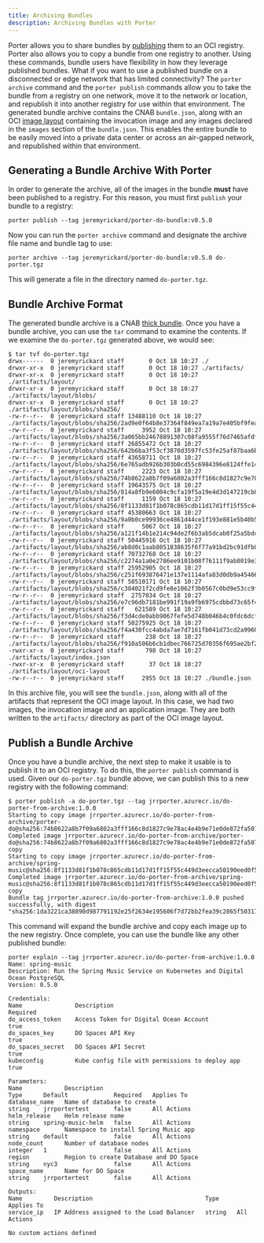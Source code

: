 ```yaml
---
title: Archiving Bundles
description: Archiving Bundles with Porter
---
```


Porter allows you to share bundles by [publishing](/distribute-bundles) them to an OCI registry. Porter also allows you to copy a bundle from one registry to another. Using these commands, bundle users have flexibility in how they leverage published bundles. What if you want to use a published bundle on a disconnected or edge network that has limited connectivity? The `porter archive` command and the `porter publish` commands allow you to take the bundle from a registry on one network, move it to the network or location, and republish it into another registry for use within that environment. The generated bundle archive contains the CNAB `bundle.json`, along with an OCI [image layout](https://github.com/opencontainers/image-spec/blob/master/image-layout.md) containing the invocation image and any images declared in the `images` section of the `bundle.json`. This enables the entire bundle to be easily moved into a private data center or across an air-gapped network, and republished within that environment.

## Generating a Bundle Archive With Porter

In order to generate the archive, all of the images in the bundle **must** have been published to a registry. For this reason, you must first `publish` your bundle to a registry:

```
porter publish --tag jeremyrickard/porter-do-bundle:v0.5.0
```

Now you can run the `porter archive` command and designate the archive file name and bundle tag to use:

```
porter archive --tag jeremyrickard/porter-do-bundle:v0.5.0 do-porter.tgz
```

This will generate a file in the directory named `do-porter.tgz`.

## Bundle Archive Format

The generated bundle archive is a CNAB [thick bundle](https://github.com/cnabio/cnab-spec/blob/master/104-bundle-formats.md#formatting-and-transmitting-thick-bundles). Once you have a bundle archive, you can use the `tar` command to examine the contents. If we examine the `do-porter.tgz` generated above, we would see:

```
$ tar tvf do-porter.tgz
drwx------  0 jeremyrickard staff       0 Oct 18 10:27 ./
drwxr-xr-x  0 jeremyrickard staff       0 Oct 18 10:27 ./artifacts/
drwxr-xr-x  0 jeremyrickard staff       0 Oct 18 10:27 ./artifacts/layout/
drwxr-xr-x  0 jeremyrickard staff       0 Oct 18 10:27 ./artifacts/layout/blobs/
drwxr-xr-x  0 jeremyrickard staff       0 Oct 18 10:27 ./artifacts/layout/blobs/sha256/
-rw-r--r--  0 jeremyrickard staff 13488110 Oct 18 10:27 ./artifacts/layout/blobs/sha256/2ad9e0f64b8e37364f849ea7a19a7e405bf9fea6905cfcdfe4e4d796e2170e24
-rw-r--r--  0 jeremyrickard staff     3952 Oct 18 10:27 ./artifacts/layout/blobs/sha256/3a065bb24678891307c08fa9555f76d7465afdfd22f7287547be950d270d3205
-rw-r--r--  0 jeremyrickard staff 26855472 Oct 18 10:27 ./artifacts/layout/blobs/sha256/642b6ba3f53cf3870d3597fc53fe25af87baa6b089f02258e0078834c7723cf1
-rw-r--r--  0 jeremyrickard staff 43658711 Oct 18 10:27 ./artifacts/layout/blobs/sha256/6e765adb926b303b0cd55c6984396e8124ffe1496e7eef559c75d3ddafa39693
-rw-r--r--  0 jeremyrickard staff     2223 Oct 18 10:27 ./artifacts/layout/blobs/sha256/74b8622a8b7f09a6802a3fff166c8d1827c9e78ac4e4b9e71e0de872fa5077be
-rw-r--r--  0 jeremyrickard staff 19643575 Oct 18 10:27 ./artifacts/layout/blobs/sha256/814a8fb9e6004c9cfa19f5a19e4d3d147219cb8a01ca1d4a3f78099e9181a106
-rw-r--r--  0 jeremyrickard staff     1159 Oct 18 10:27 ./artifacts/layout/blobs/sha256/8f1133d81f1b078c865cdb11d17d1ff15f55c449d3eecca50190eed0f5e5e26f
-rw-r--r--  0 jeremyrickard staff 45380663 Oct 18 10:27 ./artifacts/layout/blobs/sha256/9a0b0ce99936ce4861d44ce1f193e881e5b40b5bf1847627061205b092fa7f1d
-rw-r--r--  0 jeremyrickard staff     5067 Oct 18 10:27 ./artifacts/layout/blobs/sha256/a121f14b1e214c94de2f6b3ab5dcab0f25a5bdc52bc33e7fed506468f5f516bd
-rw-r--r--  0 jeremyrickard staff 50445916 Oct 18 10:27 ./artifacts/layout/blobs/sha256/ab8d0c1aab8051838635f6f77a91bd2bc91dfb88a2e607ae3bff4d35bdf9c9a9
-rw-r--r--  0 jeremyrickard staff 70732768 Oct 18 10:27 ./artifacts/layout/blobs/sha256/c2274a1a0e2786ee9101b08f76111f9ab8019e368dce1e325d3c284a0ca33397
-rw-r--r--  0 jeremyrickard staff 25952905 Oct 18 10:27 ./artifacts/layout/blobs/sha256/c251f693876471e137e1114afa83d0db9a45466755ab298ee9175660b56cd73b
-rw-r--r--  0 jeremyrickard staff 50510171 Oct 18 10:27 ./artifacts/layout/blobs/sha256/c384021f2cd9fe8e1062f3b0567c0bd9e53cc9f9c69374615ca9bcf505c92ada
-rw-r--r--  0 jeremyrickard staff  2757034 Oct 18 10:27 ./artifacts/layout/blobs/sha256/e7c96db7181be991f19a9fb6975cdbbd73c65f4a2681348e63a141a2192a5f10
-rw-r--r--  0 jeremyrickard staff   621589 Oct 18 10:27 ./artifacts/layout/blobs/sha256/f3d4cde0abb9067fefe5d748b046b4c0fdc6dcfa3829edf72589d960602cca4a
-rw-r--r--  0 jeremyrickard staff 50275925 Oct 18 10:27 ./artifacts/layout/blobs/sha256/f4a430fcc4abda7ae7d7161fb041d73cd2a9960a1822d67254ba839c96722f90
-rw-r--r--  0 jeremyrickard staff      238 Oct 18 10:27 ./artifacts/layout/blobs/sha256/f910a506b6cb1dbec766725d70356f695ae2bf2bea6224dbe8c7c6ad4f3664a2
-rwxr-xr-x  0 jeremyrickard staff      798 Oct 18 10:27 ./artifacts/layout/index.json
-rwxr-xr-x  0 jeremyrickard staff       37 Oct 18 10:27 ./artifacts/layout/oci-layout
-rw-r--r--  0 jeremyrickard staff     2955 Oct 18 10:27 ./bundle.json
```

In this archive file, you will see the `bundle.json`, along with all of the artifacts that represent the OCI image layout. In this case, we had two images, the invocation image and an application image. They are both written to the `artifacts/` directory as part of the OCI image layout.

## Publish a Bundle Archive

Once you have a bundle archive, the next step to make it usable is to publish it to an OCI registry. To do this, the `porter publish` command is used. Given our `do-porter.tgz` bundle above, we can publish this to a new registry with the following command:

```
$ porter publish -a do-porter.tgz --tag jrrporter.azurecr.io/do-porter-from-archive:1.0.0
Starting to copy image jrrporter.azurecr.io/do-porter-from-archive/porter-do@sha256:74b8622a8b7f09a6802a3fff166c8d1827c9e78ac4e4b9e71e0de872fa5077be...
Completed image jrrporter.azurecr.io/do-porter-from-archive/porter-do@sha256:74b8622a8b7f09a6802a3fff166c8d1827c9e78ac4e4b9e71e0de872fa5077be copy
Starting to copy image jrrporter.azurecr.io/do-porter-from-archive/spring-music@sha256:8f1133d81f1b078c865cdb11d17d1ff15f55c449d3eecca50190eed0f5e5e26f...
Completed image jrrporter.azurecr.io/do-porter-from-archive/spring-music@sha256:8f1133d81f1b078c865cdb11d17d1ff15f55c449d3eecca50190eed0f5e5e26f copy
Bundle tag jrrporter.azurecr.io/do-porter-from-archive:1.0.0 pushed successfully, with digest "sha256:1da3221ca38890d987791192e25f2634e195606f7d72bb2fea39c2865f503175"
```

This command will expand the bundle archive and copy each image up to the new registry. Once complete, you can use the bundle like any other published bundle:

```
porter explain --tag jrrporter.azurecr.io/do-porter-from-archive:1.0.0
Name: spring-music
Description: Run the Spring Music Service on Kubernetes and Digital Ocean PostgreSQL
Version: 0.5.0

Credentials:
Name               Description                                       Required
do_access_token    Access Token for Digital Ocean Account            true
do_spaces_key      DO Spaces API Key                                 true
do_spaces_secret   DO Spaces API Secret                              true
kubeconfig         Kube config file with permissions to deploy app   true

Parameters:
Name            Description                                                     Type      Default             Required   Applies To
database_name   Name of database to create                                      string    jrrportertest       false      All Actions
helm_release    Helm release name                                               string    spring-music-helm   false      All Actions
namespace       Namespace to install Spring Music app                           string    default             false      All Actions
node_count      Number of database nodes                                        integer   1                   false      All Actions
region          Region to create Database and DO Space                          string    nyc3                false      All Actions
space_name      Name for DO Space                                               string    jrrportertest       false      All Actions

Outputs:
Name         Description                                Type     Applies To
service_ip   IP Address assigned to the Load Balancer   string   All Actions

No custom actions defined
```
